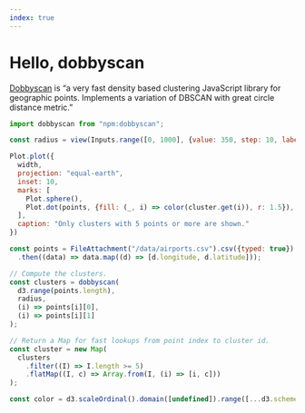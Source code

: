 ```yaml
---
index: true
---
```


# Hello, dobbyscan

[Dobbyscan](https://github.com/mapbox/dobbyscan) is “a very fast density based clustering JavaScript library for geographic points. Implements a variation of DBSCAN with great circle distance metric.”

```js echo
import dobbyscan from "npm:dobbyscan";
```

```js
const radius = view(Inputs.range([0, 1000], {value: 350, step: 10, label: "radius (km)"}));
```

```js echo
Plot.plot({
  width,
  projection: "equal-earth",
  inset: 10,
  marks: [
    Plot.sphere(),
    Plot.dot(points, {fill: (_, i) => color(cluster.get(i)), r: 1.5}),
  ],
  caption: "Only clusters with 5 points or more are shown."
})
```

```js echo
const points = FileAttachment("/data/airports.csv").csv({typed: true})
  .then((data) => data.map((d) => [d.longitude, d.latitude]));
```

```js echo
// Compute the clusters.
const clusters = dobbyscan(
  d3.range(points.length),
  radius,
  (i) => points[i][0],
  (i) => points[i][1]
);

// Return a Map for fast lookups from point index to cluster id.
const cluster = new Map(
  clusters
    .filter((I) => I.length >= 5)
    .flatMap((I, c) => Array.from(I, (i) => [i, c]))
);
```

```js echo
const color = d3.scaleOrdinal().domain([undefined]).range([...d3.schemeObservable10].reverse());
```

